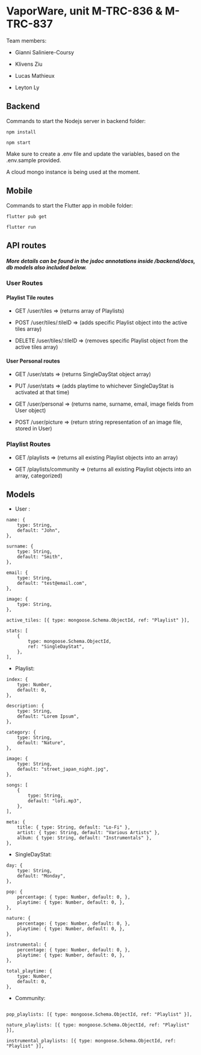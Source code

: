 ﻿# VaporWare, unit M-TRC-836 & M-TRC-837

Team members:

- Gianni Saliniere-Coursy

- Klivens Ziu

- Lucas Mathieux

- Leyton Ly


## Backend

Commands to start the Nodejs server in backend folder:

`npm install`

`npm start`

Make sure to create a .env file and update the variables, based on the .env.sample provided.

A cloud mongo instance is being used at the moment.

## Mobile

Commands to start the Flutter app in mobile folder:

`flutter pub get`

`flutter run`

## API routes

##### More details can be found in the jsdoc annotations inside /backend/docs, db models also included below.

  

### User Routes

#### Playlist Tile routes

- GET /user/tiles => (returns array of Playlists)

- POST /user/tiles/:tileID => (adds specific Playlist object into the active tiles array)

- DELETE /user/tiles/:tileID => (removes specific Playlist object from the active tiles array)

  

#### User Personal routes

- GET /user/stats => (returns SingleDayStat object array)

- PUT /user/stats => (adds playtime to whichever SingleDayStat is activated at that time)

- GET /user/personal => (returns name, surname, email, image fields from User object)

- POST /user/picture => (return string representation of an image file, stored in User)

  

### Playlist Routes

- GET /playlists => (returns all existing Playlist objects into an array)

- GET /playlists/community => (returns all existing Playlist objects into an array, categorized)

  

## Models

- User :

```
name: {
	type: String,
	default: "John",
},

surname: {
	type: String,
	default: "Smith",
},

email: {
	type: String,
	default: "test@email.com",
},

image: {
	type: String,
},

active_tiles: [{ type: mongoose.Schema.ObjectId, ref: "Playlist" }], 

stats: [
	{
		type: mongoose.Schema.ObjectId,
		ref: "SingleDayStat",
	},
],

```

- Playlist:

```
index: {
	type: Number,
	default: 0,
},

description: {
	type: String,
	default: "Lorem Ipsum",
},

category: {
	type: String,
	default: "Nature",
},

image: {
	type: String,
	default: "street_japan_night.jpg",
},

songs: [
	{
		type: String,
		default: "lofi.mp3",
	},
],

meta: {
	title: { type: String, default: "Lo-Fi" },
	artist: { type: String, default: "Various Artists" },
	album: { type: String, default: "Instrumentals" },
},

```

  

- SingleDayStat:

```
day: {
	type: String,
	default: "Monday",
},

pop: {
	percentage: { type: Number, default: 0, },
	playtime: { type: Number, default: 0, },
},

nature: {
	percentage: { type: Number, default: 0, },
	playtime: { type: Number, default: 0, },
},

instrumental: {
	percentage: { type: Number, default: 0, },
	playtime: { type: Number, default: 0, },
},

total_playtime: {
	type: Number,
	default: 0,
},
```

  

- Community:

```

pop_playlists: [{ type: mongoose.Schema.ObjectId, ref: "Playlist" }],

nature_playlists: [{ type: mongoose.Schema.ObjectId, ref: "Playlist" }],

instrumental_playlists: [{ type: mongoose.Schema.ObjectId, ref: "Playlist" }],

```
